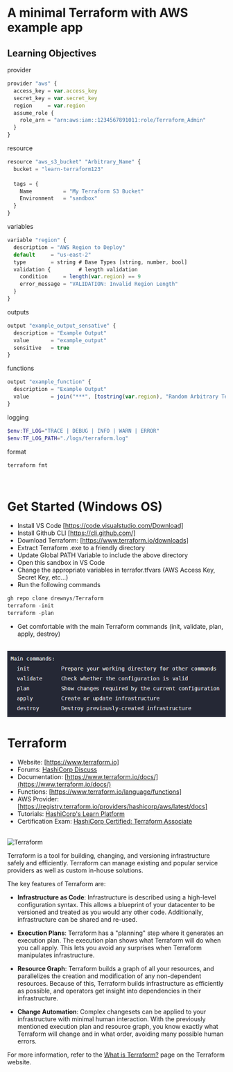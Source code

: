 
# A minimal Terraform with AWS example app

## Learning Objectives

provider
```Javascript
provider "aws" {
  access_key = var.access_key
  secret_key = var.secret_key
  region     = var.region
  assume_role {
    role_arn = "arn:aws:iam::1234567891011:role/Terraform_Admin"
  }
}
```

resource
```Javascript
resource "aws_s3_bucket" "Arbitrary_Name" {
  bucket = "learn-terraform123"

  tags = {
    Name          = "My Terraform S3 Bucket"
    Environment   = "sandbox"
  }
}
```



variables
```Javascript
variable "region" {
  description = "AWS Region to Deploy"
  default     = "us-east-2"
  type        = string # Base Types [string, number, bool]
  validation {         # length validation
    condition     = length(var.region) == 9
    error_message = "VALIDATION: Invalid Region Length"
  }
}
```

outputs
```Javascript
output "example_output_sensative" {
  description = "Example Output"
  value       = "example_output"
  sensitive   = true
}
```

functions
```Javascript
output "example_function" {
  description = "Example Output"
  value       = join("***", [tostring(var.region), "Random Arbitrary Text"]) # Example of join function
}
```

logging
```powershell
$env:TF_LOG="TRACE | DEBUG | INFO | WARN | ERROR"
$env:TF_LOG_PATH="./logs/terraform.log"
```

format
```powershell
terraform fmt
```

<br />

# Get Started (Windows OS)

- Install VS Code [https://code.visualstudio.com/Download]
- Install Github CLI [https://cli.github.com/]
- Download Terraform: [https://www.terraform.io/downloads]
- Extract Terraform .exe to a friendly directory
- Update Global PATH Variable to include the above directory
- Open this sandbox in VS Code
- Change the appropriate variables in terrafor.tfvars (AWS Access Key, Secret Key, etc...)
-  Run the following commands

```powershell
gh repo clone drewnys/Terraform
terraform -init
terraform -plan
```
- Get comfortable with the main Terraform commands (init, validate, plan, apply, destroy)

<br />
<img alt="Terraform" src="./main_commands.png" width="600px">

<br />

# Terraform

- Website: [https://www.terraform.io]
- Forums: [HashiCorp Discuss](https://discuss.hashicorp.com/c/terraform-core)
- Documentation: [https://www.terraform.io/docs/](https://www.terraform.io/docs/)
- Functions: [https://www.terraform.io/language/functions]
- AWS Provider: [https://registry.terraform.io/providers/hashicorp/aws/latest/docs]
- Tutorials: [HashiCorp's Learn Platform](https://learn.hashicorp.com/terraform)
- Certification Exam: [HashiCorp Certified: Terraform Associate](https://www.hashicorp.com/certification/#hashicorp-certified-terraform-associate)

<br />

<img alt="Terraform" src="https://www.datocms-assets.com/2885/1629941242-logo-terraform-main.svg" width="600px">

Terraform is a tool for building, changing, and versioning infrastructure safely and efficiently. Terraform can manage existing and popular service providers as well as custom in-house solutions.

The key features of Terraform are:

- **Infrastructure as Code**: Infrastructure is described using a high-level configuration syntax. This allows a blueprint of your datacenter to be versioned and treated as you would any other code. Additionally, infrastructure can be shared and re-used.

- **Execution Plans**: Terraform has a "planning" step where it generates an execution plan. The execution plan shows what Terraform will do when you call apply. This lets you avoid any surprises when Terraform manipulates infrastructure.

- **Resource Graph**: Terraform builds a graph of all your resources, and parallelizes the creation and modification of any non-dependent resources. Because of this, Terraform builds infrastructure as efficiently as possible, and operators get insight into dependencies in their infrastructure.

- **Change Automation**: Complex changesets can be applied to your infrastructure with minimal human interaction. With the previously mentioned execution plan and resource graph, you know exactly what Terraform will change and in what order, avoiding many possible human errors.

For more information, refer to the [What is Terraform?](https://www.terraform.io/intro) page on the Terraform website.




